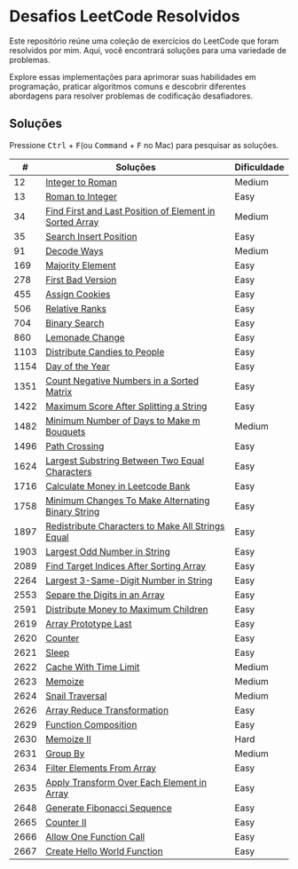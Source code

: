 
# Desafios LeetCode Resolvidos

Este repositório reúne uma coleção de exercícios do LeetCode que foram resolvidos por mim. Aqui, você encontrará soluções para uma variedade de problemas.

Explore essas implementações para aprimorar suas habilidades em programação, praticar algoritmos comuns e descobrir diferentes abordagens para resolver problemas de codificação desafiadores.

## Soluções

Pressione <kbd>Ctrl</kbd> + <kbd>F</kbd>(ou <kbd>Command</kbd> + <kbd>F</kbd> no Mac) para pesquisar as soluções.

| #    | Soluções                                                                                                                                                                 | Dificuldade |
| ---- | ------------------------------------------------------------------------------------------------------------------------------------------------------------------------ | ----------- |
| 12   | [Integer to Roman](/solutions/12%20-%20Integer%20to%20Roman.js)                                                                                               | Medium      |
| 13   | [Roman to Integer](/solutions/13%20-%20Roman%20to%20Integer.js)                                                                                               | Easy        |
| 34   | [Find First and Last Position of Element in Sorted Array](/solutions/34%20-%20Find%20First%20and%20Last%20Position%20of%20Element%20in%20Sorted%20Array.js) | Medium      |
| 35   | [Search Insert Position](/solutions/35%20-%20Search%20Insert%20Position.js)                                                                                   | Easy        |
| 91   | [Decode Ways](/solutions/91%20-%20Decode%20Ways.js)                                                                                   | Medium        |
| 169   | [Majority Element](/solutions/169%20-%20Majority%20Element.js)                                                                                   | Easy        |
| 278  | [First Bad Version](/solutions/278%20-%20First%20Bad%20Version.js)                                                                                            | Easy        |
| 455  | [Assign Cookies](/solutions/455%20-%20Assign%20Cookies.js)                                                                                            | Easy        |
| 506  | [Relative Ranks](/solutions/506%20-%20Relative%20Ranks.js)                                                                                            | Easy        |
| 704  | [Binary Search](/solutions/704%20-%20Binary%20Search.js)                                                                                            | Easy        |
| 860  | [Lemonade Change](/solutions/860%20-%20Lemonade%20Change.js)                                                                                                  | Easy        |
| 1103 | [Distribute Candies to People](/solutions/1103%20-%20Distribute%20Candies%20to%20People.js)                                                                   | Easy        |
| 1154 | [Day of the Year](/solutions/1154%20-%20Day%20of%20the%20Year.js)                                                                                             | Easy        |
| 1351 | [Count Negative Numbers in a Sorted Matrix](/solutions/1351%20-%20Count%20Negative%20Numbers%20in%20a%20Sorted%20Matrix.js)                                                                                             | Easy        |
| 1422 | [Maximum Score After Splitting a String](/solutions/1422%20-%20Maximum%20Score%20After%20Splitting%20a%20String.js)                                                                                             | Easy        |
| 1482 | [Minimum Number of Days to Make m Bouquets](/solutions/1482%20-%20Minimum%20Number%20of%20Days%20to%20Make%20m%20Bouquets.js)                                                                                             | Medium        |
| 1496 | [Path Crossing](/solutions/1496%20-%20Path%20Crossing.js)                                                                                             | Easy        |
| 1624 | [Largest Substring Between Two Equal Characters](/solutions/1624%20-%20Largest%20Substring%20Between%20Two%20Equal%20Characters.js)                                                                                             | Easy        |
| 1716 | [Calculate Money in Leetcode Bank](/solutions/1716%20-%20Calculate%20Money%20in%20Leetcode%20Bank.js)                                                         | Easy        |
| 1758 | [Minimum Changes To Make Alternating Binary String](/solutions/1758%20-%20Minimum%20Changes%20To%20Make%20Alternating%20Binary%20String.js)                                                         | Easy        |
| 1897 | [Redistribute Characters to Make All Strings Equal](/solutions/1897%20-%20Redistribute%20Characters%20to%20Make%20All%20Strings%20Equal.js)                                                         | Easy        |
| 1903 | [Largest Odd Number in String](/solutions/1903%20-%20Largest%20Odd%20Number%20in%20String.js)                                                                 | Easy        |
| 2089 | [Find Target Indices After Sorting Array](/solutions/2089%20-%20Find%20Target%20Indices%20After%20Sorting%20Array.js)                                         | Easy      |
| 2264 | [Largest 3-Same-Digit Number in String](/solutions/2264%20-%20Largest%203-Same-Digit%20Number%20in%20String.js)                                               | Easy      |
| 2553 | [Separe the Digits in an Array](/solutions/2553%20-%20Separe%20the%20Digits%20in%20an%20Array.js)                                               | Easy      |
| 2591 | [Distribute Money to Maximum Children](/solutions/2591%20-%20Distribute%20Money%20to%20Maximum%20Children.js)                                                 | Easy      |
| 2619 | [Array Prototype Last](/solutions/2619%20-%20Array%20Prototype%20Last.js)                                                                                     | Easy        |
| 2620 | [Counter](/solutions/2620%20-%20Counter.js)                                                                                                                       | Easy        |
| 2621 | [Sleep](/solutions/2621%20-%20Sleep.js)                                                                                                                       | Easy        |
| 2622 | [Cache With Time Limit](/solutions/2622%20-%20Cache%20With%20Time%20Limit.js)                                                                                                                       | Medium        |
| 2623 | [Memoize](/solutions/2623%20-%20Memoize.js)                                                                                                                       | Medium        |
| 2624 | [Snail Traversal](/solutions/2624%20-%20Snail%20Traversal.js)                                                                                                 | Medium      |
| 2626 | [Array Reduce Transformation](/solutions/2626%20-%20Array%20Reduce%20Transformation.js)                                                                       | Easy        |
| 2629 | [Function Composition](/solutions/2629%20-%20Function%20Composition.js)                                                                       | Easy        |
| 2630 | [Memoize II](/solutions/2630%20-%20Memoize%20II.js)                                                                                                                    | Hard        |
| 2631 | [Group By](/solutions/2631%20-%20Group%20By.js)                                                                                                                    | Medium        |
| 2634 | [Filter Elements From Array](/solutions/2634%20-%20Filter%20Elements%20From%20Array.js)                                                                       | Easy      |
| 2635 | [Apply Transform Over Each Element in Array](/solutions/2635%20-%20Apply%20Transform%20Over%20Each%20Element%20in%20Array.js)                                                                       | Easy      |
| 2648 | [Generate Fibonacci Sequence](/solutions/2648%20-%20Generate%20Fibonacci%20Sequence.js)                                                                       | Easy      |
| 2665 | [Counter II](/solutions/2665%20-%20Counter%20II.js)                                                                       | Easy      |
| 2666 | [Allow One Function Call](/solutions/2666%20-%20Allow%20One%20Function%20Call.js)                                                                       | Easy      |
| 2667 | [Create Hello World Function](/solutions/2667%20-%20Create%20Hello%20World%20Function.js)                                                                       | Easy      |